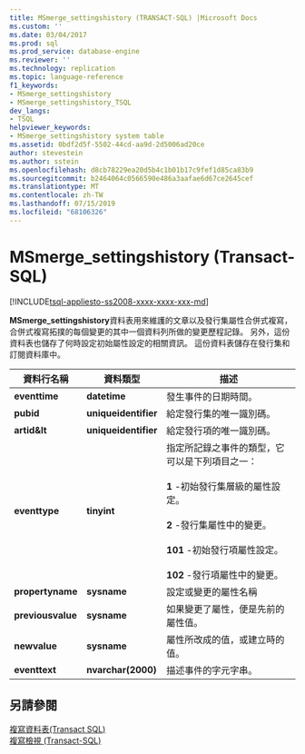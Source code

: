 ```yaml
---
title: MSmerge_settingshistory (TRANSACT-SQL) |Microsoft Docs
ms.custom: ''
ms.date: 03/04/2017
ms.prod: sql
ms.prod_service: database-engine
ms.reviewer: ''
ms.technology: replication
ms.topic: language-reference
f1_keywords:
- MSmerge_settingshistory
- MSmerge_settingshistory_TSQL
dev_langs:
- TSQL
helpviewer_keywords:
- MSmerge_settingshistory system table
ms.assetid: 0bdf2d5f-5502-44cd-aa9d-2d5006ad20ce
author: stevestein
ms.author: sstein
ms.openlocfilehash: d8cb78229ea20d5b4c1b01b17c9fef1d85ca83b9
ms.sourcegitcommit: b2464064c0566590e486a3aafae6d67ce2645cef
ms.translationtype: MT
ms.contentlocale: zh-TW
ms.lasthandoff: 07/15/2019
ms.locfileid: "68106326"
---
```

# <a name="msmergesettingshistory-transact-sql"></a>MSmerge_settingshistory (Transact-SQL)
[!INCLUDE[tsql-appliesto-ss2008-xxxx-xxxx-xxx-md](../../includes/tsql-appliesto-ss2008-xxxx-xxxx-xxx-md.md)]

  **MSmerge_settingshistory**資料表用來維護的文章以及發行集屬性合併式複寫，合併式複寫拓撲的每個變更的其中一個資料列所做的變更歷程記錄。 另外，這份資料表也儲存了何時設定初始屬性設定的相關資訊。 這份資料表儲存在發行集和訂閱資料庫中。  
  
|資料行名稱|資料類型|描述|  
|-----------------|---------------|-----------------|  
|**eventtime**|**datetime**|發生事件的日期時間。|  
|**pubid**|**uniqueidentifier**|給定發行集的唯一識別碼。|  
|**artid&lt**|**uniqueidentifier**|給定發行項的唯一識別碼。|  
|**eventtype**|**tinyint**|指定所記錄之事件的類型，它可以是下列項目之一：<br /><br /> **1** -初始發行集層級的屬性設定。<br /><br /> **2** -發行集屬性中的變更。<br /><br /> **101** -初始發行項屬性設定。<br /><br /> **102** -發行項屬性中的變更。|  
|**propertyname**|**sysname**|設定或變更的屬性名稱|  
|**previousvalue**|**sysname**|如果變更了屬性，便是先前的屬性值。|  
|**newvalue**|**sysname**|屬性所改成的值，或建立時的值。|  
|**eventtext**|**nvarchar(2000)**|描述事件的字元字串。|  
  
## <a name="see-also"></a>另請參閱  
 [複寫資料表&#40;Transact SQL&#41;](../../relational-databases/system-tables/replication-tables-transact-sql.md)   
 [複寫檢視 &#40;Transact-SQL&#41;](../../relational-databases/system-views/replication-views-transact-sql.md)  
  
  
